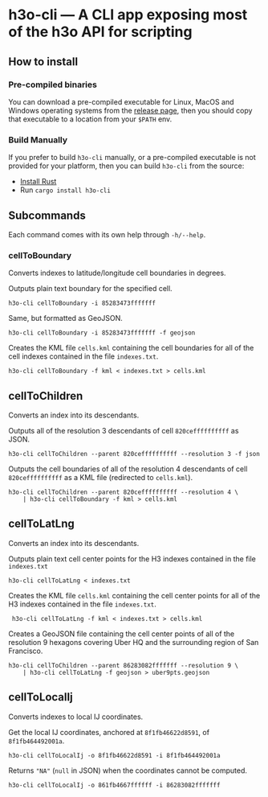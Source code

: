 # h3o-cli — A CLI app exposing most of the h3o API for scripting

## How to install

### Pre-compiled binaries

You can download a pre-compiled executable for Linux, MacOS and Windows
operating systems from the
[release page](https://github.com/HydroniumLabs/h3o-cli/releases/), then you
should copy that executable to a location from your `$PATH` env.

### Build Manually

If you prefer to build `h3o-cli` manually, or a pre-compiled executable is not
provided for your platform, then you can build `h3o-cli` from the source:

- [Install Rust](https://www.rust-lang.org/tools/install)
- Run `cargo install h3o-cli`

## Subcommands

Each command comes with its own help through `-h/--help`.

### cellToBoundary

Converts indexes to latitude/longitude cell boundaries in degrees.

Outputs plain text boundary for the specified cell.
```text
h3o-cli cellToBoundary -i 85283473fffffff
```

Same, but formatted as GeoJSON.
```text
h3o-cli cellToBoundary -i 85283473fffffff -f geojson
```

Creates the KML file `cells.kml` containing the cell boundaries for all of the
cell indexes contained in the file `indexes.txt`.
```text
h3o-cli cellToBoundary -f kml < indexes.txt > cells.kml
```

## cellToChildren

Converts an index into its descendants.

Outputs all of the resolution 3 descendants of cell `820ceffffffffff` as JSON.
```text
h3o-cli cellToChildren --parent 820ceffffffffff --resolution 3 -f json
```

Outputs the cell boundaries of all of the resolution 4 descendants of cell
`820ceffffffffff` as a KML file (redirected to `cells.kml`).
```text
h3o-cli cellToChildren --parent 820ceffffffffff --resolution 4 \
    | h3o-cli cellToBoundary -f kml > cells.kml
```

## cellToLatLng

Converts an index into its descendants.

Outputs plain text cell center points for the H3 indexes contained in the file
`indexes.txt`
```text
h3o-cli cellToLatLng < indexes.txt
```

Creates the KML file `cells.kml` containing the cell center points for all of
the H3 indexes contained in the file `indexes.txt`.
```text
 h3o-cli cellToLatLng -f kml < indexes.txt > cells.kml
```

Creates a GeoJSON file containing the cell center points of all of the
resolution 9 hexagons covering Uber HQ and the surrounding region of
San Francisco.
```text
h3o-cli cellToChildren --parent 86283082fffffff --resolution 9 \
    | h3o-cli cellToLatLng -f geojson > uber9pts.geojson
```

## cellToLocalIj

Converts indexes to local IJ coordinates.

Get the local IJ coordinates, anchored at `8f1fb46622d8591`, of
`8f1fb464492001a`.
```text
h3o-cli cellToLocalIj -o 8f1fb46622d8591 -i 8f1fb464492001a
```

Returns `"NA"` (`null` in JSON) when the coordinates cannot be computed.
```text
h3o-cli cellToLocalIj -o 861fb4667ffffff -i 86283082fffffff
```
